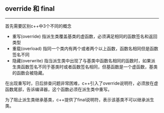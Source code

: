 ## override 和 final
---
首先需要区别c++中3个不同的概念<br>
* 重写(override) 指派生类覆盖基类的虚函数，必须满足相同的函数签名和返回类型
* 重载(overload) 指同一个类内有两个或者两个以上函数，函数名相同但是函数签名不同
* 隐藏(overwrite) 指当派生类中出现了与基类中函数名相同的函数时，如果派生类函数签名不同于基类时或者函数签名相同，但基函数是一个虚函数，基类的函数会被隐藏。

在出现重写时，日后排查问题非常困难，c++引入了override说明符，必须放在虚函数尾部，告诉编译器，这个函数必须在派生类中重写。

为了阻止派生类继承基类，c++提供了final说明符，表示该基类不可以继承派生类。<br>







